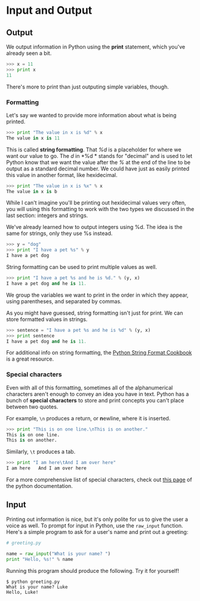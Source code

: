  # Input and Output
## Output

We output information in Python using the **print** statement, which you've already seen a bit.

```python
>>> x = 11
>>> print x
11
```
There's more to print than just outputing simple variables, though.

### Formatting
Let's say we wanted to provide more information about what is being printed.

```python
>>> print "The value in x is %d" % x
The value in x is 11
```

This is called **string formatting**. That *%d* is a placeholder for where we want our value to go. The *d* in *%d * stands for "decimal" and is used to let Python know that we want the value after the *%* at the end of the line to be output as a standard decimal number. We could have just as easily printed this value in another format, like hexidecimal.

```python
>>> print "The value in x is %x" % x
The value in x is b
```

While I can't imagine you'll be printing out hexidecimal values very often, you will using this formatting to work with the two types we discussed in the last section: integers and strings.

We've already learned how to output integers using %d. The idea is the same for strings, only they use %s instead.

```python
>>> y = "dog"
>>> print "I have a pet %s" % y
I have a pet dog
```
String formatting can be used to print multiple values as well.

```python
>>> print "I have a pet %s and he is %d." % (y, x)
I have a pet dog and he is 11.
```

We group the variables we want to print in the order in which they appear, using parentheses, and separated by commas.

As you might have guessed, string formatting isn't just for print. We can store formatted values in strings.

```python
>>> sentence = "I have a pet %s and he is %d" % (y, x)
>>> print sentence
I have a pet dog and he is 11.
```

For additional info on string formatting, the [Python String Format Cookbook](http://mkaz.com/2012/10/10/python-string-format/) is a great resource.

### Special characters

Even with all of this formatting, sometimes all of the alphanumerical characters aren't enough to convey an idea you have in text. Python has a bunch of **special characters** to store and print concepts you can't place between two quotes.

For example, ```\n``` produces a return, or **n**ewline, where it is inserted.
```python
>>> print "This is on one line.\nThis is on another."
This is on one line.
This is on another.
```
Similarly, ```\t``` produces a tab.

```python
>>> print "I am here\tAnd I am over here"
I am here	And I am over here
```
For a more comprehensive list of special characters, check out [this page](https://docs.python.org/2.0/ref/strings.html) of the python documentation.

## Input

Printing out information is nice, but it's only polite for us to give the user a voice as well. To prompt for input in Python, use the ```raw_input``` function. Here's a simple program to ask for a user's name and print out a greeting:

```python
# greeting.py

name = raw_input("What is your name? ")
print "Hello, %s!" % name
```
Running this program should produce the following. Try it for yourself!
```
$ python greeting.py
What is your name? Luke
Hello, Luke!
```

